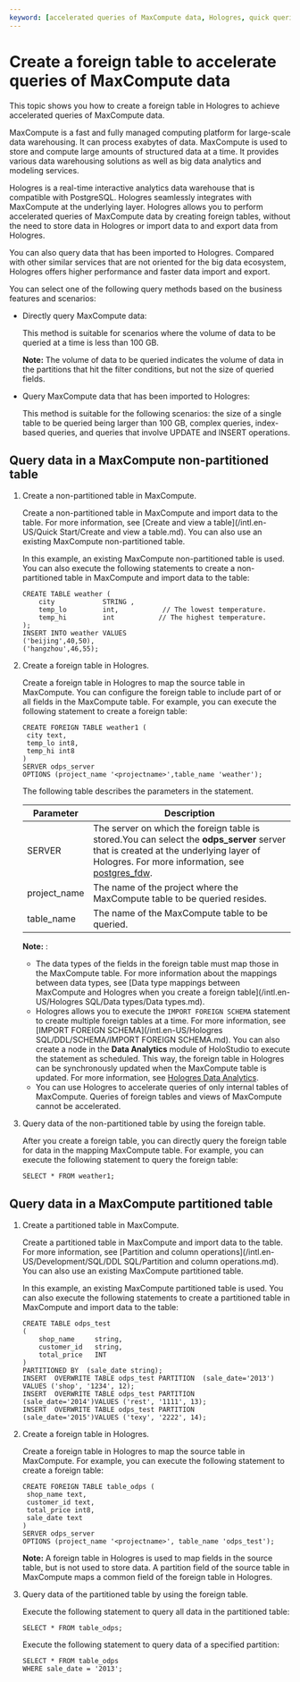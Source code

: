 ```yaml
---
keyword: [accelerated queries of MaxCompute data, Hologres, quick queries of MaxCompute data]
---
```


# Create a foreign table to accelerate queries of MaxCompute data

This topic shows you how to create a foreign table in Hologres to achieve accelerated queries of MaxCompute data.

MaxCompute is a fast and fully managed computing platform for large-scale data warehousing. It can process exabytes of data. MaxCompute is used to store and compute large amounts of structured data at a time. It provides various data warehousing solutions as well as big data analytics and modeling services.

Hologres is a real-time interactive analytics data warehouse that is compatible with PostgreSQL. Hologres seamlessly integrates with MaxCompute at the underlying layer. Hologres allows you to perform accelerated queries of MaxCompute data by creating foreign tables, without the need to store data in Hologres or import data to and export data from Hologres.

You can also query data that has been imported to Hologres. Compared with other similar services that are not oriented for the big data ecosystem, Hologres offers higher performance and faster data import and export.

You can select one of the following query methods based on the business features and scenarios:

-   Directly query MaxCompute data:

    This method is suitable for scenarios where the volume of data to be queried at a time is less than 100 GB.

    **Note:** The volume of data to be queried indicates the volume of data in the partitions that hit the filter conditions, but not the size of queried fields.

-   Query MaxCompute data that has been imported to Hologres:

    This method is suitable for the following scenarios: the size of a single table to be queried being larger than 100 GB, complex queries, index-based queries, and queries that involve UPDATE and INSERT operations.


## Query data in a MaxCompute non-partitioned table

1.  Create a non-partitioned table in MaxCompute.

    Create a non-partitioned table in MaxCompute and import data to the table. For more information, see [Create and view a table](/intl.en-US/Quick Start/Create and view a table.md). You can also use an existing MaxCompute non-partitioned table.

    In this example, an existing MaxCompute non-partitioned table is used. You can also execute the following statements to create a non-partitioned table in MaxCompute and import data to the table:

    ```
    CREATE TABLE weather (
        city            STRING ,
        temp_lo         int,           // The lowest temperature.
        temp_hi         int           // The highest temperature.
    );
    INSERT INTO weather VALUES 
    ('beijing',40,50),
    ('hangzhou',46,55);
    ```

2.  Create a foreign table in Hologres.

    Create a foreign table in Hologres to map the source table in MaxCompute. You can configure the foreign table to include part of or all fields in the MaxCompute table. For example, you can execute the following statement to create a foreign table:

    ```
    CREATE FOREIGN TABLE weather1 (
     city text,
     temp_lo int8,
     temp_hi int8
    )
    SERVER odps_server
    OPTIONS (project_name '<projectname>',table_name 'weather');
    ```

    The following table describes the parameters in the statement.

    |Parameter|Description|
    |---------|-----------|
    |SERVER|The server on which the foreign table is stored.You can select the **odps\_server** server that is created at the underlying layer of Hologres. For more information, see [postgres\_fdw](https://www.postgresql.org/docs/11/postgres-fdw.html?spm=a2c4g.11186623.2.11.7e476020Gyif3k). |
    |project\_name|The name of the project where the MaxCompute table to be queried resides.|
    |table\_name|The name of the MaxCompute table to be queried.|

    **Note:** :

    -   The data types of the fields in the foreign table must map those in the MaxCompute table. For more information about the mappings between data types, see [Data type mappings between MaxCompute and Hologres when you create a foreign table](/intl.en-US/Hologres SQL/Data types/Data types.md).
    -   Hologres allows you to execute the `IMPORT FOREIGN SCHEMA` statement to create multiple foreign tables at a time. For more information, see [IMPORT FOREIGN SCHEMA](/intl.en-US/Hologres SQL/DDL/SCHEMA/IMPORT FOREIGN SCHEMA.md). You can also create a node in the **Data Analytics** module of HoloStudio to execute the statement as scheduled. This way, the foreign table in Hologres can be synchronously updated when the MaxCompute table is updated. For more information, see [Hologres Data Analytics]().
    -   You can use Hologres to accelerate queries of only internal tables of MaxCompute. Queries of foreign tables and views of MaxCompute cannot be accelerated.
3.  Query data of the non-partitioned table by using the foreign table.

    After you create a foreign table, you can directly query the foreign table for data in the mapping MaxCompute table. For example, you can execute the following statement to query the foreign table:

    ```
    SELECT * FROM weather1;
    ```


## Query data in a MaxCompute partitioned table

1.  Create a partitioned table in MaxCompute.

    Create a partitioned table in MaxCompute and import data to the table. For more information, see [Partition and column operations](/intl.en-US/Development/SQL/DDL SQL/Partition and column operations.md). You can also use an existing MaxCompute partitioned table.

    In this example, an existing MaxCompute partitioned table is used. You can also execute the following statements to create a partitioned table in MaxCompute and import data to the table:

    ```
    CREATE TABLE odps_test
    (
        shop_name     string,
        customer_id   string,
        total_price   INT 
    )
    PARTITIONED BY  (sale_date string);
    INSERT  OVERWRITE TABLE odps_test PARTITION  (sale_date='2013') VALUES ('shop', '1234', 12);
    INSERT  OVERWRITE TABLE odps_test PARTITION  (sale_date='2014')VALUES ('rest', '1111', 13);
    INSERT  OVERWRITE TABLE odps_test PARTITION (sale_date='2015')VALUES ('texy', '2222', 14);
    ```

2.  Create a foreign table in Hologres.

    Create a foreign table in Hologres to map the source table in MaxCompute. For example, you can execute the following statement to create a foreign table:

    ```
    CREATE FOREIGN TABLE table_odps (
     shop_name text,
     customer_id text,
     total_price int8,
     sale_date text
    )
    SERVER odps_server
    OPTIONS (project_name '<projectname>', table_name 'odps_test');
    ```

    **Note:** A foreign table in Hologres is used to map fields in the source table, but is not used to store data. A partition field of the source table in MaxCompute maps a common field of the foreign table in Hologres.

3.  Query data of the partitioned table by using the foreign table.

    Execute the following statement to query all data in the partitioned table:

    ```
    SELECT * FROM table_odps;
    ```

    Execute the following statement to query data of a specified partition:

    ```
    SELECT * FROM table_odps 
    WHERE sale_date = '2013';
    ```


